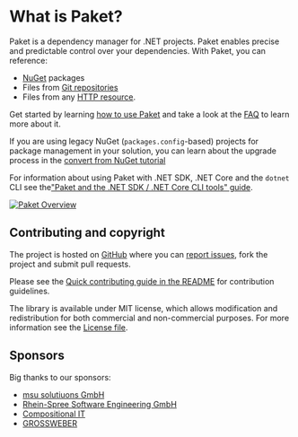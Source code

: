 # What is Paket?

Paket is a dependency manager for .NET projects. Paket enables precise and predictable control over your dependencies. With Paket, you can reference:

* [NuGet](https://www.nuget.org/) packages
* Files from [Git repositories](git-dependencies.html)
* Files from any [HTTP resource](http-dependencies.html).

Get started by learning [how to use Paket](learn-how-to-use-paket.html) and take a look at the [FAQ](faq.html) to learn more about it.

If you are using legacy NuGet (`packages.config`-based) projects for package management in your solution, you can learn about the upgrade process in the [convert from NuGet tutorial](convert-from-nuget-tutorial.html)

For information about using Paket with .NET SDK, .NET Core and the `dotnet` CLI see the["Paket and the .NET SDK / .NET Core CLI tools" guide](paket-and-dotnet-cli.html).

[![Paket Overview](img/paket-overview.png)](img/paket-overview.png)

## Contributing and copyright

The project is hosted on [GitHub][gh] where you can [report issues][issues],
fork the project and submit pull requests.

Please see the [Quick contributing guide in the README][readme] for contribution
guidelines.

The library is available under MIT license, which allows modification and
redistribution for both commercial and non-commercial purposes. For more
information see the [License file][license].

  [content]: https://github.com/fsprojects/Paket/tree/master/docs/content
  [gh]: https://github.com/fsprojects/Paket
  [issues]: https://github.com/fsprojects/Paket/issues
  [readme]: https://github.com/fsprojects/Paket/blob/master/README.md
  [license]: license.html
  
## Sponsors

Big thanks to our sponsors:

* [msu solutiuons GmbH](https://msu-solutions.de/)
* [Rhein-Spree Software Engineering GmbH](https://www.rhein-spree.com/)
* [Compositional IT](https://www.compositional-it.com)
* [GROSSWEBER](https://grossweber.com/kontakt/grossweber-en/)
